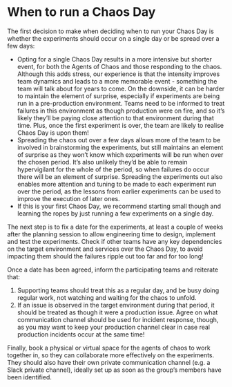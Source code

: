 # When to run a Chaos Day

The first decision to make when deciding when to run your Chaos Day is whether the experiments should occur on a single day or be spread over a few days:

* Opting for a single Chaos Day results in a more intensive but shorter event, for both the Agents of Chaos and those responding to the chaos. Although this adds stress, our experience is that the intensity improves team dynamics and leads to a more memorable event - something the team will talk about for years to come. On the downside, it can be harder to maintain the element of surprise, especially if experiments are being run in a pre-production environment. Teams need to be informed to treat failures in this environment as though production were on fire, and so it’s likely they’ll be paying close attention to that environment during that time. Plus, once the first experiment is over, the team are likely to realise Chaos Day is upon them!
* Spreading the chaos out over a few days allows more of the team to be involved in brainstorming the experiments, but still maintains an element of surprise as they won’t know which experiments will be run when over the chosen period. It’s also unlikely they’d be able to remain hypervigilant for the whole of the period, so when failures do occur there will be an element of surprise. Spreading the experiments out also enables more attention and tuning to be made to each experiment run over the period, as the lessons from earlier experiments can be used to improve the execution of later ones.
* If this is your first Chaos Day, we recommend starting small though and learning the ropes by just running a few experiments on a single day.

The next step is to fix a date for the experiments, at least a couple of weeks after the planning session to allow engineering time to design, implement and test the experiments. Check if other teams have any key dependencies on the target environment and services over the Chaos Day, to avoid impacting them should the failures ripple out too far and for too long!

Once a date has been agreed, inform the participating teams and reiterate that:

1. Supporting teams should treat this as a regular day, and be busy doing regular work, not watching and waiting for the chaos to unfold.
2. If an issue is observed in the target environment during that period, it should be treated as though it were a production issue. Agree on what communication channel should be used for incident response, though, as you may want to keep your production channel clear in case real production incidents occur at the same time!

Finally, book a physical or virtual space for the agents of chaos to work together in, so they can collaborate more effectively on the experiments. They should also have their own private communication channel (e.g. a Slack private channel), ideally set up as soon as the group’s members have been identified.
